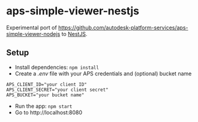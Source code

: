 # aps-simple-viewer-nestjs

Experimental port of https://github.com/autodesk-platform-services/aps-simple-viewer-nodejs to [NestJS](https://nestjs.com/).

## Setup

- Install dependencies: `npm install`
- Create a _.env_ file with your APS credentials and (optional) bucket name

```
APS_CLIENT_ID="your client ID"
APS_CLIENT_SECRET="your client secret"
APS_BUCKET="your bucket name"
```

- Run the app: `npm start`
- Go to http://localhost:8080
